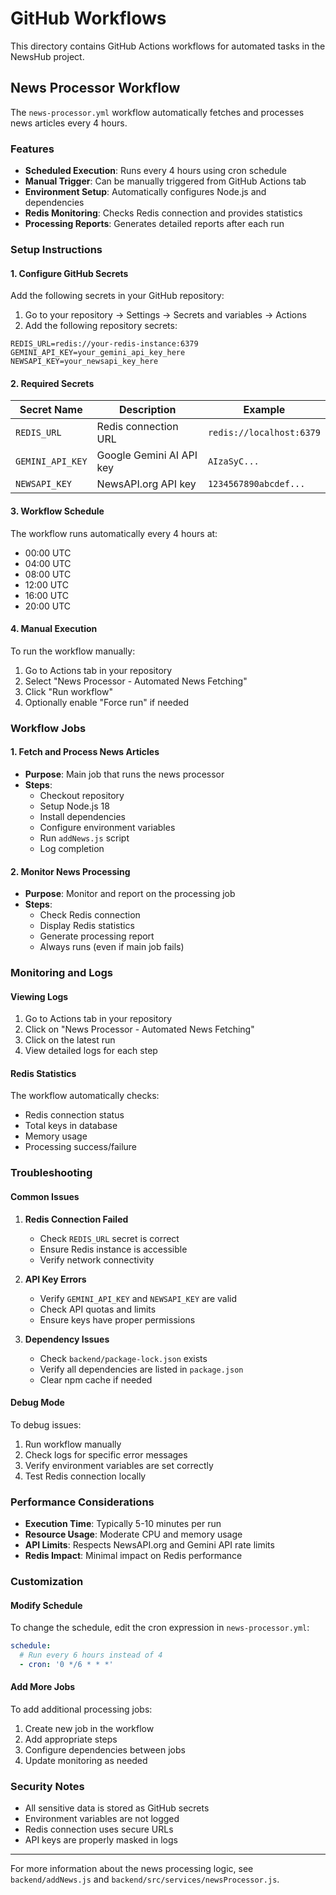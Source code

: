 # GitHub Workflows

This directory contains GitHub Actions workflows for automated tasks in the NewsHub project.

## News Processor Workflow

The `news-processor.yml` workflow automatically fetches and processes news articles every 4 hours.

### Features

- **Scheduled Execution**: Runs every 4 hours using cron schedule
- **Manual Trigger**: Can be manually triggered from GitHub Actions tab
- **Environment Setup**: Automatically configures Node.js and dependencies
- **Redis Monitoring**: Checks Redis connection and provides statistics
- **Processing Reports**: Generates detailed reports after each run

### Setup Instructions

#### 1. Configure GitHub Secrets

Add the following secrets in your GitHub repository:

1. Go to your repository → Settings → Secrets and variables → Actions
2. Add the following repository secrets:

```
REDIS_URL=redis://your-redis-instance:6379
GEMINI_API_KEY=your_gemini_api_key_here
NEWSAPI_KEY=your_newsapi_key_here
```

#### 2. Required Secrets

| Secret Name | Description | Example |
|-------------|-------------|---------|
| `REDIS_URL` | Redis connection URL | `redis://localhost:6379` |
| `GEMINI_API_KEY` | Google Gemini AI API key | `AIzaSyC...` |
| `NEWSAPI_KEY` | NewsAPI.org API key | `1234567890abcdef...` |

#### 3. Workflow Schedule

The workflow runs automatically every 4 hours at:
- 00:00 UTC
- 04:00 UTC
- 08:00 UTC
- 12:00 UTC
- 16:00 UTC
- 20:00 UTC

#### 4. Manual Execution

To run the workflow manually:

1. Go to Actions tab in your repository
2. Select "News Processor - Automated News Fetching"
3. Click "Run workflow"
4. Optionally enable "Force run" if needed

### Workflow Jobs

#### 1. Fetch and Process News Articles

- **Purpose**: Main job that runs the news processor
- **Steps**:
  - Checkout repository
  - Setup Node.js 18
  - Install dependencies
  - Configure environment variables
  - Run `addNews.js` script
  - Log completion

#### 2. Monitor News Processing

- **Purpose**: Monitor and report on the processing job
- **Steps**:
  - Check Redis connection
  - Display Redis statistics
  - Generate processing report
  - Always runs (even if main job fails)

### Monitoring and Logs

#### Viewing Logs

1. Go to Actions tab in your repository
2. Click on "News Processor - Automated News Fetching"
3. Click on the latest run
4. View detailed logs for each step

#### Redis Statistics

The workflow automatically checks:
- Redis connection status
- Total keys in database
- Memory usage
- Processing success/failure

### Troubleshooting

#### Common Issues

1. **Redis Connection Failed**
   - Check `REDIS_URL` secret is correct
   - Ensure Redis instance is accessible
   - Verify network connectivity

2. **API Key Errors**
   - Verify `GEMINI_API_KEY` and `NEWSAPI_KEY` are valid
   - Check API quotas and limits
   - Ensure keys have proper permissions

3. **Dependency Issues**
   - Check `backend/package-lock.json` exists
   - Verify all dependencies are listed in `package.json`
   - Clear npm cache if needed

#### Debug Mode

To debug issues:

1. Run workflow manually
2. Check logs for specific error messages
3. Verify environment variables are set correctly
4. Test Redis connection locally

### Performance Considerations

- **Execution Time**: Typically 5-10 minutes per run
- **Resource Usage**: Moderate CPU and memory usage
- **API Limits**: Respects NewsAPI.org and Gemini API rate limits
- **Redis Impact**: Minimal impact on Redis performance

### Customization

#### Modify Schedule

To change the schedule, edit the cron expression in `news-processor.yml`:

```yaml
schedule:
  # Run every 6 hours instead of 4
  - cron: '0 */6 * * *'
```

#### Add More Jobs

To add additional processing jobs:

1. Create new job in the workflow
2. Add appropriate steps
3. Configure dependencies between jobs
4. Update monitoring as needed

### Security Notes

- All sensitive data is stored as GitHub secrets
- Environment variables are not logged
- Redis connection uses secure URLs
- API keys are properly masked in logs

---

For more information about the news processing logic, see `backend/addNews.js` and `backend/src/services/newsProcessor.js`. 